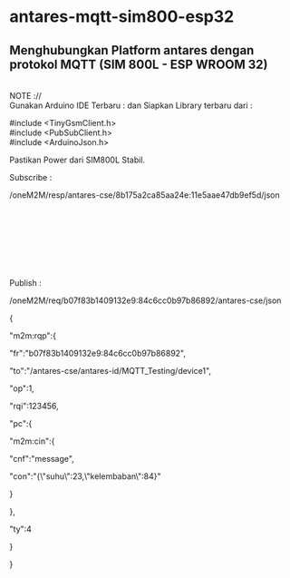 # antares-mqtt-sim800-esp32

<h2>
Menghubungkan Platform antares dengan protokol MQTT  (SIM 800L - ESP WROOM 32)
</h2>

<br>
NOTE ://<br>
Gunakan Arduino IDE Terbaru : 
dan 
Siapkan Library terbaru dari : 

#include <TinyGsmClient.h> <br>
#include <PubSubClient.h> <br>
#include <ArduinoJson.h> <br>


Pastikan Power dari SIM800L Stabil. <br>



<p>Subscribe :&nbsp;</p>
<p>/oneM2M/resp/antares-cse/8b175a2ca85aa24e:11e5aae47db9ef5d/json</p>
<p><br></p>
<p><br></p>
<p><br></p>
<p><br></p>
<p>Publish :&nbsp;</p>
<p>/oneM2M/req/b07f83b1409132e9:84c6cc0b97b86892/antares-cse/json</p>
<p>{</p>
<p> &quot;m2m:rqp&quot;:{</p>
<p> &quot;fr&quot;:&quot;b07f83b1409132e9:84c6cc0b97b86892&quot;,</p>
<p> &quot;to&quot;:&quot;/antares-cse/antares-id/MQTT_Testing/device1&quot;,</p>
<p> &quot;op&quot;:1,</p>
<p> &quot;rqi&quot;:123456,</p>
<p> &quot;pc&quot;:{</p>
<p> &quot;m2m:cin&quot;:{</p>
<p> &quot;cnf&quot;:&quot;message&quot;,</p>
<p> &quot;con&quot;:&quot;{\&quot;suhu\&quot;:23,\&quot;kelembaban\&quot;:84}&quot;</p>
<p> }</p>
<p> },</p>
<p> &quot;ty&quot;:4</p>
<p> }</p>
<p>}</p>

